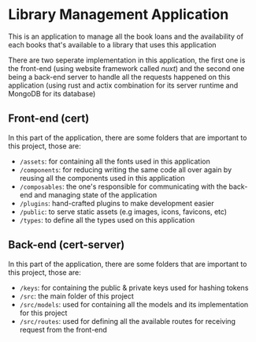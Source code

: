 # Library Management Application

This is an application to manage all the book loans and the availability of each books that's available to a library that uses this application

There are two seperate implementation in this application, the first one is the front-end (using website framework called _nuxt_) and the second one being a back-end server to handle all the requests happened on this application (using rust and actix combination for its server runtime and MongoDB for its database)

## Front-end (cert)
In this part of the application, there are some folders that are important to this project, those are:
- `/assets`: for containing all the fonts used in this application
- `/components`: for reducing writing the same code all over again by reusing all the components used in this application
- `/composables`: the one's responsible for communicating with the back-end and managing state of the application
- `/plugins`: hand-crafted plugins to make development easier
- `/public`: to serve static assets (e.g images, icons, favicons, etc)
- `/types`: to define all the types used on this application

## Back-end (cert-server)
In this part of the application, there are some folders that are important to this project, those are:
- `/keys`: for containing the public & private keys used for hashing tokens
- `/src`: the main folder of this project
- `/src/models`: used for containing all the models and its implementation for this project
- `/src/routes`: used for defining all the available routes for receiving request from the front-end
